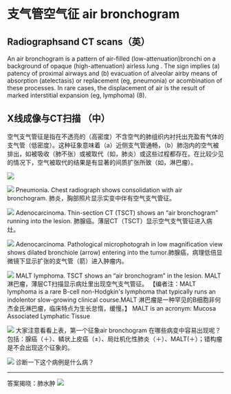 # 支气管空气征 air bronchogram
## Radiographsand CT scans（英）
An air bronchogram is a pattern of air-filled (low-attenuation)bronchi on a background of opaque (high-attenuation) airless lung . The sign implies (a) patency of proximal airways and (b) evacuation of alveolar airby means of absorption (atelectasis) or replacement (eg, pneumonia) or acombination of these processes. In rare cases, the displacement of air is the result of marked interstitial expansion (eg, lymphoma) (8).
## X线成像与CT扫描 （中）
空气支气管征是指在不透亮的（高密度）不含空气的肺组织内衬托出充盈有气体的支气管（低密度）。这种征象意味着（a）近侧支气管通畅，（b）肺泡内的空气被排出，如被吸收（肺不张）或被取代（如，肺炎）或这些过程都存在。在比较少见的情况下，空气被取代的结果是有显著的间质扩张所致（如，淋巴瘤）。

![](./_image/2017-04-29-06-16-07.jpg)

![](./_image/2017-04-29-06-16-16.jpg)
Pneumonia. Chest radiograph shows consolidation with air bronchogram. 肺炎，胸部照片显示实变中伴有空气支气管征。

![](./_image/2017-04-29-06-16-32.jpg)
Adenocarcinoma. Thin-section CT (TSCT) shows an “air bronchogram” running into the lesion. 肺腺癌。薄层CT（TSCT）显示空气支气管征进入病灶。

![](./_image/2017-04-29-06-16-45.jpg)
Adenocarcinoma. Pathological microphotograh in low magnification view shows dilated bronchiole (arrow) entering into the tumor.肺腺癌，病理低倍显微镜下显示扩张的支气管（箭）进入肿瘤内。

![](./_image/2017-04-29-06-17-10.jpg)
MALT lymphoma. TSCT shows an “air bronchogram” in the lesion. MALT淋巴瘤，薄层CT扫描显示病灶里出现空气支气管征。
【编者注：MALT lymphoma is a rare B-cell non-Hodgkin's lymphoma that typically runs an indolentor slow-growing clinical course.MALT 淋巴瘤是一种罕见的B细胞非何杰金氏淋巴瘤，临床特点为生长怠惰，缓慢。】
MALT is an acronym:
Mucosa  Associated  Lymphatic  Tissue

![](./_image/2017-04-29-06-17-47.jpg)
大家注意看看上表，第一个征象air bronchogram 在哪些病变中容易出现呢？包括：腺癌（＋）、鳞状上皮癌（±）、局灶机化性肺炎（＋）、MALT(＋）；错构瘤是不会出现这个征象的。

![](./_image/2017-04-29-06-18-10.jpg)
诊断一下这个病例是什么病？

*** 

答案揭晓：肺水肿
![](./_image/2017-04-30-10-26-11.jpg)

